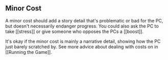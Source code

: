 ## Minor Cost

A minor cost should add a story detail that's problematic or bad for the PC, but doesn't necessarily endanger progress. You could also ask the PC to take [[stress]] or give someone who opposes the PCs a [[boost]].

It's okay if the minor cost is mainly a narrative detail, showing how the PC just barely scratched by. See more advice about dealing with costs on in [[Running the Game]].
